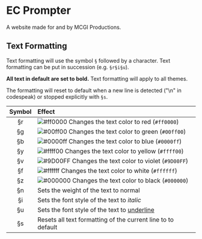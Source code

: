 # EC Prompter
A website made for and by MCGI Productions. 

## Text Formatting
Text formatting will use the symbol `§` followed by a character. Text formatting can be put in succession (e.g. `§r§i§u`). 

**All text in default are set to bold.** Text formatting will apply to all themes.

The formatting will reset to default when a new line is detected ("\n" in codespeak) or stopped explicitly with `§s`. 

| Symbol | Effect |
|  :--:  | :- |
|   §r   | ![#ff0000](https://placehold.co/15x15/ff0000/ff0000.png) Changes the text color to red (`#ff0000`) |
|   §g   | ![#00ff00](https://placehold.co/15x15/00ff00/00ff00.png) Changes the text color to green (`#00ff00`) |
|   §b   | ![#0000ff](https://placehold.co/15x15/0000ff/0000ff.png) Changes the text color to blue (`#0000ff`) |
|   §y   | ![#ffff00](https://placehold.co/15x15/ffff00/ffff00.png) Changes the text color to yellow (`#ffff00`) |
|   §v   | ![#9D00FF](https://placehold.co/15x15/9D00FF/9D00FF.png) Changes the text color to violet (`#9D00FF`) |
|   §f   | ![#ffffff](https://placehold.co/15x15/ffffff/ffffff.png) Changes the text color to white (`#ffffff`) |
|   §z   | ![#000000](https://placehold.co/15x15/000000/000000.png) Changes the text color to black (`#000000`) |
|   §n   | Sets the weight of the text to normal |
|   §i   | Sets the font style of the text to *italic* |
|   §u   | Sets the font style of the text to <ins>underline</ins> |
|   §s   | Resets all text formatting of the current line to to default |